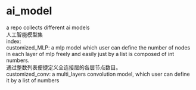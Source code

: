# ai_model
a repo collects different ai models<br>
人工智能模型集<br>
index:<br>
customized_MLP: a mlp model which user can define the number of nodes in each layer of mlp freely and easily just by a list is composed of int numbers.<br>
通过整数列表便捷定义全连接层的各层节点数目。<br>
customized_conv: a multi_layers convolution model, which user can define it by a list of numbers<br>


